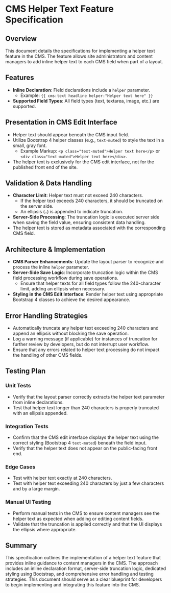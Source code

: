 # CMS Helper Text Feature Specification

## Overview
This document details the specifications for implementing a helper text feature in the CMS. The feature allows site administrators and content managers to add inline helper text to each CMS field when part of a layout.

## Features
- **Inline Declaration**: Field declarations include a `helper` parameter.
  - Example: `{{ cms:text headline helper:"Helper text here" }}`
- **Supported Field Types**: All field types (text, textarea, image, etc.) are supported.

## Presentation in CMS Edit Interface
- Helper text should appear beneath the CMS input field.
- Utilize Bootstrap 4 helper classes (e.g., `text-muted`) to style the text in a small, gray font.
  - Example Markup: `<p class="text-muted">Helper text here</p>` or `<div class="text-muted">Helper text here</div>`.
- The helper text is exclusively for the CMS edit interface, not for the published front end of the site.

## Validation & Data Handling
- **Character Limit**: Helper text must not exceed 240 characters.
  - If the helper text exceeds 240 characters, it should be truncated on the server side.
  - An ellipsis (`…`) is appended to indicate truncation.
- **Server-Side Processing**: The truncation logic is executed server side when saving the field value, ensuring consistent data handling.
- The helper text is stored as metadata associated with the corresponding CMS field.

## Architecture & Implementation
- **CMS Parser Enhancements**: Update the layout parser to recognize and process the inline `helper` parameter.
- **Server-Side Save Logic**: Incorporate truncation logic within the CMS field processing workflow during save operations.
  - Ensure that helper texts for all field types follow the 240-character limit, adding an ellipsis when necessary.
- **Styling in the CMS Edit Interface**: Render helper text using appropriate Bootstrap 4 classes to achieve the desired appearance.

## Error Handling Strategies
- Automatically truncate any helper text exceeding 240 characters and append an ellipsis without blocking the save operation.
- Log a warning message (if applicable) for instances of truncation for further review by developers, but do not interrupt user workflow.
- Ensure that any errors related to helper text processing do not impact the handling of other CMS fields.

## Testing Plan
### Unit Tests
- Verify that the layout parser correctly extracts the helper text parameter from inline declarations.
- Test that helper text longer than 240 characters is properly truncated with an ellipsis appended.

### Integration Tests
- Confirm that the CMS edit interface displays the helper text using the correct styling (Bootstrap 4 `text-muted`) beneath the field input.
- Verify that the helper text does not appear on the public-facing front end.

### Edge Cases
- Test with helper text exactly at 240 characters.
- Test with helper text exceeding 240 characters by just a few characters and by a large margin.

### Manual UI Testing
- Perform manual tests in the CMS to ensure content managers see the helper text as expected when adding or editing content fields.
- Validate that the truncation is applied correctly and that the UI displays the ellipsis where appropriate.

## Summary
This specification outlines the implementation of a helper text feature that provides inline guidance to content managers in the CMS. The approach includes an inline declaration format, server-side truncation logic, dedicated styling using Bootstrap, and comprehensive error handling and testing strategies. This document should serve as a clear blueprint for developers to begin implementing and integrating this feature into the CMS.
